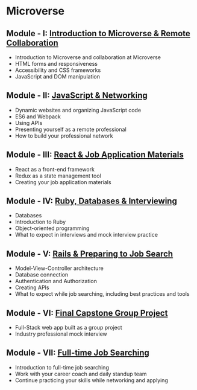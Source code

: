 # Microverse

## Module - I: [Introduction to Microverse & Remote Collaboration](https://github.com/CodeBitChips/Microverse/blob/main/Module-I)
- Introduction to Microverse and collaboration at Microverse
- HTML forms and responsiveness
- Accessibility and CSS frameworks
- JavaScript and DOM manipulation


## Module - II: [JavaScript & Networking](https://github.com/CodeBitChips/Microverse/blob/main/Module-II)
- Dynamic websites and organizing JavaScript code
- ES6 and Webpack
- Using APIs
- Presenting yourself as a remote professional
- How to build your professional network

## Module - III: [React & Job Application Materials](https://github.com/CodeBitChips/Microverse/blob/main/Module-III)
- React as a front-end framework
- Redux as a state management tool
- Creating your job application materials

## Module - IV: [Ruby, Databases & Interviewing](https://github.com/CodeBitChips/Microverse/blob/main/Module-IV)
- Databases
- Introduction to Ruby
- Object-oriented programming
- What to expect in interviews and mock interview practice

## Module - V: [Rails & Preparing to Job Search](https://github.com/CodeBitChips/Microverse/blob/main/Module-V)
- Model-View-Controller architecture
- Database connection
- Authentication and Authorization
- Creating APIs
- What to expect while job searching, including best practices and tools

## Module - VI: [Final Capstone Group Project](https://github.com/CodeBitChips/Microverse/blob/main/Module-VI)
- Full-Stack web app built as a group project
- Industry professional mock interview

## Module - VII: [Full-time Job Searching](https://github.com/CodeBitChips/Microverse/blob/main/Module-VII)
- Introduction to full-time job searching
- Work with your career coach and daily standup team
- Continue practicing your skills while networking and applying
